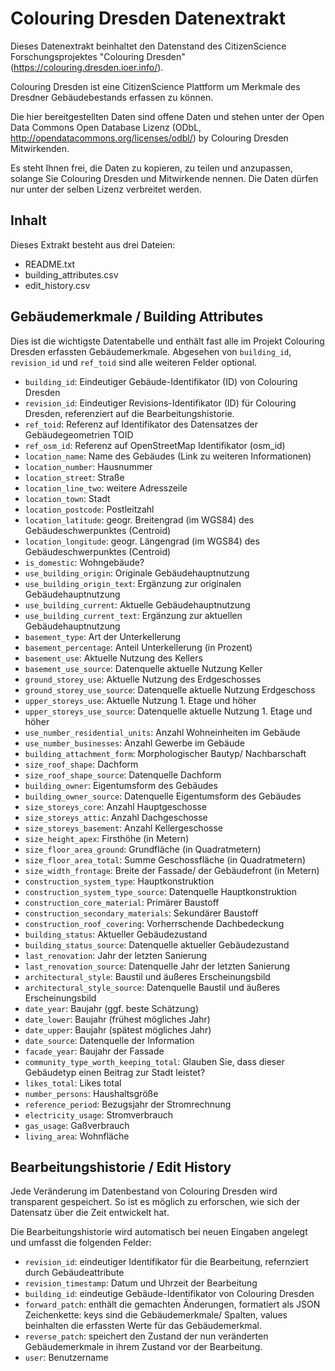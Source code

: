# Colouring Dresden Datenextrakt

Dieses Datenextrakt beinhaltet den Datenstand des CitizenScience Forschungsprojektes "Colouring Dresden"
(https://colouring.dresden.ioer.info/).

Colouring Dresden ist eine CitizenScience Plattform um Merkmale des Dresdner Gebäudebestands erfassen zu können.

Die hier bereitgestellten Daten sind offene Daten und stehen unter der Open Data Commons Open Database Lizenz
(ODbL, http://opendatacommons.org/licenses/odbl/) by Colouring Dresden Mitwirkenden.

Es steht Ihnen frei, die Daten zu kopieren, zu teilen und anzupassen, 
solange Sie Colouring Dresden und Mitwirkende nennen. 
Die Daten dürfen nur unter der selben Lizenz verbreitet werden.


## Inhalt

Dieses Extrakt besteht aus drei Dateien:

- README.txt
- building_attributes.csv
- edit_history.csv


## Gebäudemerkmale / Building Attributes 

Dies ist die wichtigste Datentabelle und enthält fast alle im Projekt Colouring Dresden erfassten Gebäudemerkmale. Abgesehen von
`building_id`, `revision_id` und `ref_toid` sind alle weiteren Felder optional.

- `building_id`: Eindeutiger Gebäude-Identifikator (ID) von Colouring Dresden
- `revision_id`: Eindeutiger Revisions-Identifikator (ID) für Colouring Dresden, referenziert auf die Bearbeitungshistorie.
- `ref_toid`: Referenz auf Identifikator des Datensatzes der Gebäudegeometrien TOID
- `ref_osm_id`: Referenz auf OpenStreetMap Identifikator (osm_id)
- `location_name`: Name des Gebäudes (Link zu weiteren Informationen)
- `location_number`: Hausnummer
- `location_street`: Straße
- `location_line_two`: weitere Adresszeile
- `location_town`: Stadt
- `location_postcode`: Postleitzahl
- `location_latitude`: geogr. Breitengrad (im WGS84) des Gebäudeschwerpunktes (Centroid)
- `location_longitude`: geogr. Längengrad (im WGS84) des Gebäudeschwerpunktes (Centroid)
- `is_domestic`: Wohngebäude?
- `use_building_origin`: Originale Gebäudehauptnutzung
- `use_building_origin_text`: Ergänzung zur originalen Gebäudehauptnutzung
- `use_building_current`: Aktuelle Gebäudehauptnutzung
- `use_building_current_text`: Ergänzung zur aktuellen Gebäudehauptnutzung
- `basement_type`: Art der Unterkellerung
- `basement_percentage`: Anteil Unterkellerung (in Prozent)
- `basement_use`: Aktuelle Nutzung des Kellers
- `basement_use_source`: Datenquelle aktuelle Nutzung Keller
- `ground_storey_use`: Aktuelle Nutzung des Erdgeschosses
- `ground_storey_use_source`: Datenquelle aktuelle Nutzung Erdgeschoss
- `upper_storeys_use`: Aktuelle Nutzung 1. Etage und höher
- `upper_storeys_use_source`: Datenquelle aktuelle Nutzung 1. Etage und höher
- `use_number_residential_units`: Anzahl Wohneinheiten im Gebäude
- `use_number_businesses`: Anzahl Gewerbe im Gebäude
- `building_attachment_form`: Morphologischer Bautyp/ Nachbarschaft
- `size_roof_shape`: Dachform
- `size_roof_shape_source`: Datenquelle Dachform
- `building_owner`: Eigentumsform des Gebäudes
- `building_owner_source`: Datenquelle Eigentumsform des Gebäudes
- `size_storeys_core`: Anzahl Hauptgeschosse
- `size_storeys_attic`: Anzahl Dachgeschosse
- `size_storeys_basement`: Anzahl Kellergeschosse
- `size_height_apex`: Firsthöhe (in Metern)
- `size_floor_area_ground`: Grundfläche (in Quadratmetern)
- `size_floor_area_total`: Summe Geschossfläche (in Quadratmetern)
- `size_width_frontage`: Breite der Fassade/ der Gebäudefront (in Metern)
- `construction_system_type`: Hauptkonstruktion
- `construction_system_type_source`: Datenquelle Hauptkonstruktion
- `construction_core_material`: Primärer Baustoff
- `construction_secondary_materials`: Sekundärer Baustoff
- `construction_roof_covering`: Vorherrschende Dachbedeckung
- `building_status`: Aktueller Gebäudezustand
- `building_status_source`: Datenquelle aktueller Gebäudezustand
- `last_renovation`: Jahr der letzten Sanierung
- `last_renovation_source`: Datenquelle Jahr der letzten Sanierung
- `architectural_style`: Baustil und äußeres Erscheinungsbild
- `architectural_style_source`: Datenquelle Baustil und äußeres Erscheinungsbild
- `date_year`: Baujahr (ggf. beste Schätzung)
- `date_lower`: Baujahr (frühest mögliches Jahr)
- `date_upper`: Baujahr (spätest mögliches Jahr)
- `date_source`: Datenquelle der Information
- `facade_year`: Baujahr der Fassade
- `community_type_worth_keeping_total`: Glauben Sie, dass dieser Gebäudetyp einen Beitrag zur Stadt leistet?
- `likes_total`: Likes total
- `number_persons`: Haushaltsgröße
- `reference_period`: Bezugsjahr der Stromrechnung
- `electricity_usage`: Stromverbrauch
- `gas_usage`: Gaßverbrauch
- `living_area`: Wohnfläche

## Bearbeitungshistorie / Edit History

Jede Veränderung im Datenbestand von Colouring Dresden wird transparent gespeichert. So ist es möglich zu erforschen,
wie sich der Datensatz über die Zeit entwickelt hat.

Die Bearbeitungshistorie wird automatisch bei neuen Eingaben angelegt und umfasst die folgenden Felder:


- `revision_id`: eindeutiger Identifikator für die Bearbeitung, refernziert durch Gebäudeattribute
- `revision_timestamp`: Datum und Uhrzeit der Bearbeitung
- `building_id`: eindeutige Gebäude-Identifikator von Colouring Dresden
- `forward_patch`: enthält die gemachten Änderungen, formatiert als JSON Zeichenkette: keys sind die Gebäudemerkmale/ Spalten, values beinhalten die erfassten Werte für das Gebäudemerkmal.
- `reverse_patch`: speichert den Zustand der nun veränderten Gebäudemerkmale in ihrem Zustand vor der Bearbeitung.
- `user`: Benutzername


